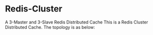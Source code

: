 # Redis-Cluster
A 3-Master and 3-Slave Redis Distributed Cache
This is a Redis Cluster Distributed Cache. The topology is as below:

